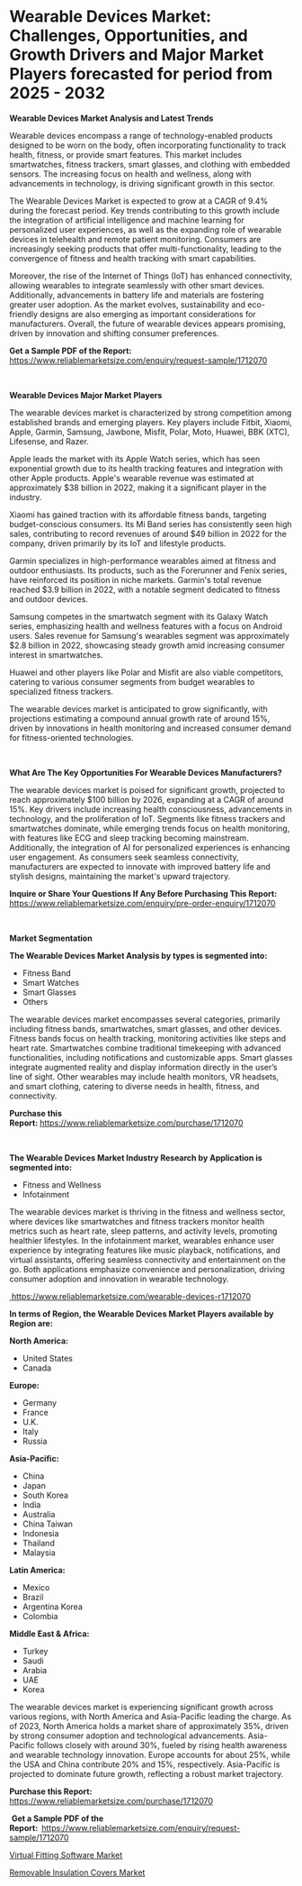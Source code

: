 <p><h1>Wearable Devices Market: Challenges, Opportunities, and Growth Drivers and Major Market Players forecasted for period from 2025 - 2032</h1></p><p><strong>Wearable Devices Market Analysis and Latest Trends</strong></p>
<p><p>Wearable devices encompass a range of technology-enabled products designed to be worn on the body, often incorporating functionality to track health, fitness, or provide smart features. This market includes smartwatches, fitness trackers, smart glasses, and clothing with embedded sensors. The increasing focus on health and wellness, along with advancements in technology, is driving significant growth in this sector.</p><p>The Wearable Devices Market is expected to grow at a CAGR of 9.4% during the forecast period. Key trends contributing to this growth include the integration of artificial intelligence and machine learning for personalized user experiences, as well as the expanding role of wearable devices in telehealth and remote patient monitoring. Consumers are increasingly seeking products that offer multi-functionality, leading to the convergence of fitness and health tracking with smart capabilities.</p><p>Moreover, the rise of the Internet of Things (IoT) has enhanced connectivity, allowing wearables to integrate seamlessly with other smart devices. Additionally, advancements in battery life and materials are fostering greater user adoption. As the market evolves, sustainability and eco-friendly designs are also emerging as important considerations for manufacturers. Overall, the future of wearable devices appears promising, driven by innovation and shifting consumer preferences.</p></p>
<p><strong>Get a Sample PDF of the Report:&nbsp;</strong> <a href="https://www.reliablemarketsize.com/enquiry/request-sample/1712070?utm_campaign=2115&utm_medium=2&utm_source=Github&utm_content=ia&utm_term=27032025&utm_id=wearable-devices">https://www.reliablemarketsize.com/enquiry/request-sample/1712070</a></p>
<p>&nbsp;</p>
<p><strong>Wearable Devices Major Market Players</strong></p>
<p><p>The wearable devices market is characterized by strong competition among established brands and emerging players. Key players include Fitbit, Xiaomi, Apple, Garmin, Samsung, Jawbone, Misfit, Polar, Moto, Huawei, BBK (XTC), Lifesense, and Razer.</p><p>Apple leads the market with its Apple Watch series, which has seen exponential growth due to its health tracking features and integration with other Apple products. Apple's wearable revenue was estimated at approximately $38 billion in 2022, making it a significant player in the industry. </p><p>Xiaomi has gained traction with its affordable fitness bands, targeting budget-conscious consumers. Its Mi Band series has consistently seen high sales, contributing to record revenues of around $49 billion in 2022 for the company, driven primarily by its IoT and lifestyle products.</p><p>Garmin specializes in high-performance wearables aimed at fitness and outdoor enthusiasts. Its products, such as the Forerunner and Fenix series, have reinforced its position in niche markets. Garmin's total revenue reached $3.9 billion in 2022, with a notable segment dedicated to fitness and outdoor devices.</p><p>Samsung competes in the smartwatch segment with its Galaxy Watch series, emphasizing health and wellness features with a focus on Android users. Sales revenue for Samsung's wearables segment was approximately $2.8 billion in 2022, showcasing steady growth amid increasing consumer interest in smartwatches.</p><p>Huawei and other players like Polar and Misfit are also viable competitors, catering to various consumer segments from budget wearables to specialized fitness trackers.</p><p>The wearable devices market is anticipated to grow significantly, with projections estimating a compound annual growth rate of around 15%, driven by innovations in health monitoring and increased consumer demand for fitness-oriented technologies.</p></p>
<p>&nbsp;</p>
<p><strong>What Are The Key Opportunities For Wearable Devices Manufacturers?</strong></p>
<p><p>The wearable devices market is poised for significant growth, projected to reach approximately $100 billion by 2026, expanding at a CAGR of around 15%. Key drivers include increasing health consciousness, advancements in technology, and the proliferation of IoT. Segments like fitness trackers and smartwatches dominate, while emerging trends focus on health monitoring, with features like ECG and sleep tracking becoming mainstream. Additionally, the integration of AI for personalized experiences is enhancing user engagement. As consumers seek seamless connectivity, manufacturers are expected to innovate with improved battery life and stylish designs, maintaining the market's upward trajectory.</p></p>
<p><strong>Inquire or Share Your Questions If Any Before Purchasing This Report:</strong> <a href="https://www.reliablemarketsize.com/enquiry/pre-order-enquiry/1712070?utm_campaign=2115&utm_medium=2&utm_source=Github&utm_content=ia&utm_term=27032025&utm_id=wearable-devices">https://www.reliablemarketsize.com/enquiry/pre-order-enquiry/1712070</a></p>
<p>&nbsp;</p>
<p><strong>Market Segmentation</strong></p>
<p><strong>The Wearable Devices Market Analysis by types is segmented into:</strong></p>
<p><ul><li>Fitness Band</li><li>Smart Watches</li><li>Smart Glasses</li><li>Others</li></ul></p>
<p><p>The wearable devices market encompasses several categories, primarily including fitness bands, smartwatches, smart glasses, and other devices. Fitness bands focus on health tracking, monitoring activities like steps and heart rate. Smartwatches combine traditional timekeeping with advanced functionalities, including notifications and customizable apps. Smart glasses integrate augmented reality and display information directly in the user’s line of sight. Other wearables may include health monitors, VR headsets, and smart clothing, catering to diverse needs in health, fitness, and connectivity.</p></p>
<p><strong>Purchase this Report:&nbsp;</strong><a href="https://www.reliablemarketsize.com/purchase/1712070?utm_campaign=2115&utm_medium=2&utm_source=Github&utm_content=ia&utm_term=27032025&utm_id=wearable-devices">https://www.reliablemarketsize.com/purchase/1712070</a></p>
<p>&nbsp;</p>
<p><strong>The Wearable Devices Market Industry Research by Application is segmented into:</strong></p>
<p><ul><li>Fitness and Wellness</li><li>Infotainment</li></ul></p>
<p><p>The wearable devices market is thriving in the fitness and wellness sector, where devices like smartwatches and fitness trackers monitor health metrics such as heart rate, sleep patterns, and activity levels, promoting healthier lifestyles. In the infotainment market, wearables enhance user experience by integrating features like music playback, notifications, and virtual assistants, offering seamless connectivity and entertainment on the go. Both applications emphasize convenience and personalization, driving consumer adoption and innovation in wearable technology.</p></p>
<p><a href="https://www.reliablemarketsize.com/wearable-devices-r1712070?utm_campaign=2115&utm_medium=2&utm_source=Github&utm_content=ia&utm_term=27032025&utm_id=wearable-devices">&nbsp;https://www.reliablemarketsize.com/wearable-devices-r1712070</a></p>
<p><strong>In terms of Region, the Wearable Devices Market Players available by Region are:</strong></p>
<p>
    <p> <strong> North America: </strong>
        <ul>
            <li>United States</li>
            <li>Canada</li>
        </ul>
        </p> 
    <p> <strong> Europe: </strong>
        <ul>
            <li>Germany</li>
            <li>France</li>
            <li>U.K.</li>
            <li>Italy</li>
            <li>Russia</li>
        </ul>
        </p> 
    <p> <strong> Asia-Pacific: </strong>
        <ul>
            <li>China</li>
            <li>Japan</li>
            <li>South Korea</li>
            <li>India</li>
            <li>Australia</li>
            <li>China Taiwan</li>
            <li>Indonesia</li>
            <li>Thailand</li>
            <li>Malaysia</li>
        </ul>
        </p> 
    <p> <strong> Latin America: </strong>
        <ul>
            <li>Mexico</li>
            <li>Brazil</li>
            <li>Argentina Korea</li>
            <li>Colombia</li>
        </ul>
        </p> 
    <p> <strong> Middle East & Africa: </strong>
        <ul>
            <li>Turkey</li>
            <li>Saudi</li>
            <li>Arabia</li>
            <li>UAE</li>
            <li>Korea</li>
        </ul>
    </p>
    </p>
<p><p>The wearable devices market is experiencing significant growth across various regions, with North America and Asia-Pacific leading the charge. As of 2023, North America holds a market share of approximately 35%, driven by strong consumer adoption and technological advancements. Asia-Pacific follows closely with around 30%, fueled by rising health awareness and wearable technology innovation. Europe accounts for about 25%, while the USA and China contribute 20% and 15%, respectively. Asia-Pacific is projected to dominate future growth, reflecting a robust market trajectory.</p></p>
<p><strong>Purchase this Report: </strong><a href="https://www.reliablemarketsize.com/purchase/1712070?utm_campaign=2115&utm_medium=2&utm_source=Github&utm_content=ia&utm_term=27032025&utm_id=wearable-devices">https://www.reliablemarketsize.com/purchase/1712070</a></p>
<p>&nbsp;<strong>Get a Sample PDF of the Report:&nbsp;&nbsp;</strong><a href="https://www.reliablemarketsize.com/enquiry/request-sample/1712070?utm_campaign=2115&utm_medium=2&utm_source=Github&utm_content=ia&utm_term=27032025&utm_id=wearable-devices">https://www.reliablemarketsize.com/enquiry/request-sample/1712070</a></p>
<p><strong></strong></p>
<p><p><a href="https://github.com/sofayahoo2023/Market-Research-Report-List-7/blob/main/virtual-fitting-software-market.md?utm_campaign=2115&utm_medium=2&utm_source=Github&utm_content=ia&utm_term=27032025&utm_id=wearable-devices">Virtual Fitting Software Market</a></p><p><a href="https://github.com/wwwkeltoum/Market-Research-Report-List-5/blob/main/removable-insulation-covers-market.md?utm_campaign=2115&utm_medium=2&utm_source=Github&utm_content=ia&utm_term=27032025&utm_id=wearable-devices">Removable Insulation Covers Market</a></p></p>